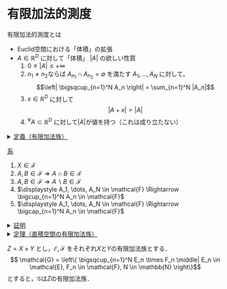 # 有限加法的測度

有限加法的測度とは
- Euclid空間における「体積」の拡張
- $A\in\mathbb{R}^D$ に対して「体積」 $|A|$ の欲しい性質
    1. $0 \leq |A| \leq +\infty$
    2. $n_1 \neq n_2$ならば $A_{n_1} \cap A_{n_2} = \emptyset$ を満たす
        $A_1, \dots, A_N$ に対して，
        $$\left| \bigsqcup_{n=1}^N A_n \right| = \sum_{n=1}^N |A_n|$$
    3. $x \in \mathbb{R}^D$ に対して
        $$|A + x| = |A|$$
    4. ${}^\forall A \subset \mathbb{R}^D$ に対して$|A|$が値を持つ（これは成り立たない）


<details>

<summary><ins>定義（有限加法族）</ins></summary>

$X$を集合とする．
$X$の集合族$\mathcal{F}\subset 2^X$が次を満たす時，$\mathcal{F}$を有限加法族という．    
1. $\emptyset \in \mathcal{F}$
2. $A\in\mathcal{F} \Rightarrow A^c\in\mathcal{F}$
3. $A, B \in \mathcal{F} \Rightarrow A \cup B \in\mathcal{F}$

</details>


<ins>系</ins>
1. $X \in \mathcal{F}$
2. $A, B \in \mathcal{F} \Rightarrow A \cap B \in \mathcal{F}$
3. $A, B \in \mathcal{F} \Rightarrow A \backslash B \in \mathcal{F}$
4. $\displaystyle A_1, \dots, A_N \in \mathcal{F} \Rightarrow \bigcup_{n=1}^N A_n \in \mathcal{F}$
5. $\displaystyle A_1, \dots, A_N \in \mathcal{F} \Rightarrow \bigcap_{n=1}^N A_n \in \mathcal{F}$




<details>
<summary><ins>証明</ins></summary>

1. 有限加法族の定義より$\emptyset \in \mathcal{F}$  
   したがって，$X = \emptyset^c \in \mathcal{F}$．
2. $A, B \in \mathcal{F}$より$A^c, B^c \in \mathcal{F}$．  
   よって，$A^c \cup B^c \in \mathcal{F}$．  
   したがってde Morganの定理より，$A \cap B = (A^c \cup B^c)^c \in \mathcal{F}$．
3. $B \in \mathcal{F}$より$B^c \in \mathcal{F}$．  
   よって，2より$A \backslash B = A \cap B^c \in \mathcal{F}$．
4. 次が成り立つので，有限加法族の定義3. を繰り返すことにより成立する．
   $$
    \bigcup_{n=1}^N A_n
    = (\cdots((A_1 \cup A_2) \cup A_3) \cup \cdots \cup A_N)
    $$
5. $A_n \in \mathcal{F}$より$A_n^c\in\mathcal{F}$．  
   したがって，4より$\bigcup_{n=1}^N A_N^c \in \mathcal{F}$．  
   ゆえに，有限加法族の定義より$\bigcap_{n=1}^N A_n = \left( \bigcup_{n=1}^N A_n^c \right)^c \in \mathcal{F}$．
</details>




<details>
<summary><ins>定理（直積空間の有限加法族）</ins>


$Z = X \times Y$ とし，$\mathcal{E}, \mathcal{F}$ をそれぞれ$X$と$Y$の有限加法族とする．
$$ \mathcal{G} = \left\{
    \bigsqcup_{n=1}^N E_n \times F_n \middle|
    E_n \in \mathcal{E}, F_n \in \mathcal{F},
    N \in \mathbb{N}
\right\}$$
とすると，$\mathcal{G}$は$Z$の有限加法族．
</summary>

<ins>証明</ins>

1. 有限加法族の定義から$\emptyset \in \mathcal{E}, \emptyset \in \mathcal{F}$より，
   $\emptyset=\emptyset\times\emptyset\in\mathcal{G}$．
2. $A \in \mathcal{G}$とする．
   1. $A = E \times F, E \in \mathcal{E}, F \in \mathcal{F}$とすると，
        $$
            A^c = E^c \times F^c \sqcup E^c \times F \sqcup E \times F^c
        $$
        ここで，$E\in\mathcal{E}, F\in\mathcal{F}$より
        $E^c\in\mathcal{E}, F^c\in\mathcal{F}$であるため，
        $A^c \in \mathcal{G}$．
    2. $A, B \in \mathcal{G}$が次のように書けるとする．
        $$
        A = \bigsqcup_{n=1}^N E_{A,n} \times F_{A,n}, \quad
        B = \bigsqcup_{m=1}^M E_{B,m} \times F_{B,m}.
        $$
        ただし，$E_{A,n}, E_{B,m} \in \mathcal{E}, F_{A,n}, F_{B,n}\in\mathcal{F}, M, N \in \mathbb{N}$とする．  
        この時，
        $$
        A \cap B
        = \bigsqcup_{n=1}^N \bigsqcup_{m=1}^M (E_{A,n} \cap E_{B,m}) \times (F_{A,n} \cap F_{B,m}).
        $$
        ここで，
        $E_{A,n}\cap E_{B,m} \in \mathcal{E}, F_{A,n}\cap F_{B,m} \in \mathcal{F}$より，
        $A \cap B \in \mathcal{G}$.  
        特に，$A_1, \dots, A_N \in \mathcal{G}$ ならば
        $\bigcap_{n=1}^N A_n \in \mathcal{G}$．
    3. $A \in \mathcal{G}$ が次のように書けるとする．
        $$
        A = \bigsqcup_{n=1}^N E_n \times F_n,
        \quad
        E_n \in \mathcal{E}, F_n \in \mathcal{F},
        N \in \mathbb{N}
        $$
        この時，
        $$
        A^c
        = \bigcap_{n=1}^N (E_n^c \times F_n^c \sqcup E^c_n \times F_n \sqcup E_n \times F_n^c).
        $$
        ここで，$E_n\in\mathcal{E}, F_n\in\mathcal{F}$より
        $E_n^c\in\mathcal{E}, F_n^c\in\mathcal{F}$．  
        したがって，$n=1,\dots,N$に対して
        $E_n^c \times F_n^c \sqcup E^c_n \times F_n \sqcup E_n \times F_n^c \in \mathcal{G}$．  
        ゆえに，iiから$A^c \in \mathcal{G}$．
3. $A, B \in \mathcal{G}$とする．  
    2より$A^c, B^c\in\mathcal{G}$であるため，2iiより$A^c \cap B^c\in\mathcal{G}$．  
    よって，再度2より
    $$
        A \cup B
        = (A^c \cap B^c)^c
        \in \mathcal{G}.
    $$
</details>
